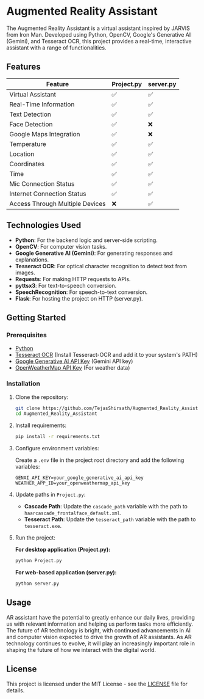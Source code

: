 # Augmented Reality Assistant

The Augmented Reality Assistant is a virtual assistant inspired by JARVIS from Iron Man. Developed using Python, OpenCV, Google's Generative AI (Gemini), and Tesseract OCR, this project provides a real-time, interactive assistant with a range of functionalities.

## Features

<table>
  <thead>
    <tr>
      <th>Feature</th>
      <th>Project.py</th>
      <th>server.py</th>
    </tr>
  </thead>
  <tbody>
    <tr>
      <td>Virtual Assistant</td>
      <td>✅</td>
      <td>✅</td>
    </tr>
    <tr>
      <td>Real-Time Information</td>
      <td>✅</td>
      <td>✅</td>
    </tr>
    <tr>
      <td>Text Detection</td>
      <td>✅</td>
      <td>✅</td>
    </tr>
    <tr>
      <td>Face Detection</td>
      <td>✅</td>
      <td>❌</td>
    </tr>
    <tr>
      <td>Google Maps Integration</td>
      <td>✅</td>
      <td>❌</td>
    </tr>
    <tr>
      <td>Temperature</td>
      <td>✅</td>
      <td>✅</td>
    </tr>
    <tr>
      <td>Location</td>
      <td>✅</td>
      <td>✅</td>
    </tr>
    <tr>
      <td>Coordinates</td>
      <td>✅</td>
      <td>✅</td>
    </tr>
    <tr>
      <td>Time</td>
      <td>✅</td>
      <td>✅</td>
    </tr>
    <tr>
      <td>Mic Connection Status</td>
      <td>✅</td>
      <td>✅</td>
    </tr>
    <tr>
      <td>Internet Connection Status</td>
      <td>✅</td>
      <td>✅</td>
    </tr>
    <tr>
      <td>Access Through Multiple Devices</td>
      <td>❌</td>
      <td>✅</td>
    </tr>
  </tbody>
</table>

## Technologies Used

- **Python**: For the backend logic and server-side scripting.
- **OpenCV**: For computer vision tasks.
- **Google Generative AI (Gemini)**: For generating responses and explanations.
- **Tesseract OCR**: For optical character recognition to detect text from images.
- **Requests**: For making HTTP requests to APIs.
- **pyttsx3**: For text-to-speech conversion.
- **SpeechRecognition**: For speech-to-text conversion.
- **Flask**: For hosting the project on HTTP (server.py).

## Getting Started

### Prerequisites

- [Python](https://www.python.org/downloads/)
- [Tesseract OCR](https://github.com/tesseract-ocr/tesseract) (Install Tesseract-OCR and add it to your system's PATH)
- [Google Generative AI API Key](https://ai.google.dev/gemini-api/docs/api-key) (Gemini API key)
- [OpenWeatherMap API Key](https://openweathermap.org/api) (For weather data)

### Installation

1. Clone the repository:

    ```bash
    git clone https://github.com/TejasShirsath/Augmented_Reality_Assistant.git
    cd Augmented_Reality_Assistant
    ```

2. Install requirements:

    ```bash
    pip install -r requirements.txt
    ```

3. Configure environment variables:

    Create a `.env` file in the project root directory and add the following variables:

    ```
    GENAI_API_KEY=your_google_generative_ai_api_key
    WEATHER_APP_ID=your_openweathermap_api_key
    ```

4. Update paths in `Project.py`:

    - **Cascade Path**: Update the `cascade_path` variable with the path to `haarcascade_frontalface_default.xml`.
    - **Tesseract Path**: Update the `tesseract_path` variable with the path to `tesseract.exe`.

5. Run the project:

    **For desktop application (Project.py):**
    ```bash
    python Project.py
    ```

    **For web-based application (server.py):**
    ```bash
    python server.py
    ```

## Usage

AR assistant have the potential to greatly enhance our daily lives, providing us with relevant information and helping us perform tasks more efficiently. The future of AR technology is bright, with continued advancements in AI and computer vision expected to drive the growth of AR assistants. As AR technology continues to evolve, it will play an increasingly important role in shaping the future of how we interact with the digital world.


## License

This project is licensed under the MIT License - see the [LICENSE](LICENSE) file for details.
